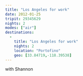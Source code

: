 ```yaml
---
title: "Los Angeles for work"
date: 2012-01-25
tripit: 29345629
nights: 2
modes: ["air"]
destinations:
  -
    title: "Los Angeles for work"
    nights: 2
    location: "Portofino"
    geo: [33.84719,-118.39538]
---
```


with Shannon
